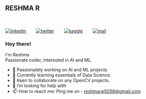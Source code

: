 ## RESHMA R <br>

<br><br>
[![linkedin](https://github.com/arpit-dwivedi/arpit-dwivedi.github.io/blob/master/assets/img/Webp.net-resizeimage.png)](https://www.linkedin.com/in/reshma-r-b855201b4/)&nbsp;&nbsp;&nbsp;&nbsp;&nbsp;&nbsp;&nbsp;
[![twitter](https://github.com/arpit-dwivedi/arpit-dwivedi.github.io/blob/master/assets/img/ttt.png)](https://twitter.com/reshma_raj28)&nbsp;&nbsp;&nbsp;&nbsp;&nbsp;&nbsp;&nbsp;
[![kaggle](https://github.com/arpit-dwivedi/arpit-dwivedi/blob/master/kaggle.png)](https://www.kaggle.com/rechraj)&nbsp;&nbsp;&nbsp;&nbsp;&nbsp;&nbsp;&nbsp;
[![mail](https://github.com/arpit-dwivedi/arpit-dwivedi/blob/master/m1.png)](mailto:reshmaraj5056@gmail.com)
### Hey there!
I'm Reshma 
  <br> Passionate coder, interested in AI and ML. 



- 🔭 Passionately working on AI and ML projects
- 🌱 Currently learning essentials of Data Science.
- 👯 Keen to collaborate on any OpenCV projects.
- 🤔 I’m looking for help with 
- 📫 How to reach me: Ping me on - reshmaraj5056@gmail.com
